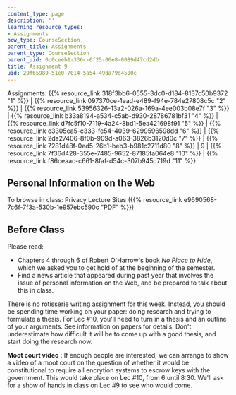 ```yaml
---
content_type: page
description: ''
learning_resource_types:
- Assignments
ocw_type: CourseSection
parent_title: Assignments
parent_type: CourseSection
parent_uid: 0c0ceeb1-336c-6f25-06e8-0089d47cd2db
title: Assignment 9
uid: 29f65989-51e0-7014-5a54-49da79d4500c
---
```


Assignments: {{% resource_link 318f3bb6-0555-3dc0-d184-8137c50b9372 "1" %}} | {{% resource_link 097370ce-1ead-e489-f94e-784e27808c5c "2" %}} | {{% resource_link 53956326-13a2-026a-169a-4ee003b08e7f "3" %}} | {{% resource_link b33a8194-a534-c5ab-d930-28786781bf31 "4" %}} | {{% resource_link d7fc5f10-7119-4a24-8bd1-5ea421698f91 "5" %}} | {{% resource_link c3305ea5-c333-fe54-4039-6299596598dd "6" %}} | {{% resource_link 2da27406-8f0b-909d-a063-3826b3120d0c "7" %}} | {{% resource_link 7281d48f-0ed5-26b1-beb3-b981c2711d80 "8" %}} | 9 | {{% resource_link 7f36d428-355e-7485-9652-87185fa064e8 "10" %}} | {{% resource_link f86ceaac-c661-8faf-d54c-307b945c719d "11" %}}

Personal Information on the Web
-------------------------------

To browse in class: Privacy Lecture Sites ({{% resource_link e9690568-7c6f-7f3a-530b-1e957ebc590c "PDF" %}})

Before Class
------------

Please read:

*   Chapters 4 through 6 of Robert O'Harrow's book _No Place to Hide_, which we asked you to get hold of at the beginning of the semester.
*   Find a news article that appeared during past year that involves the issue of personal information on the Web, and be prepared to talk about this in class.

There is no rotisserie writing assignment for this week. Instead, you should be spending time working on your paper: doing research and trying to formulate a thesis. For Lec #10, you'll need to turn in a thesis and an outline of your arguments. See information on papers for details. Don't underestimate how difficult it will be to come up with a good thesis, and start doing the research now.

**Moot court video** : If enough people are interested, we can arrange to show a video of a moot court on the question of whether it would be constitutional to require all encrytion systems to escrow keys with the government. This would take place on Lec #10, from 6 until 8:30. We'll ask for a show of hands in class on Lec #9 to see who would come.